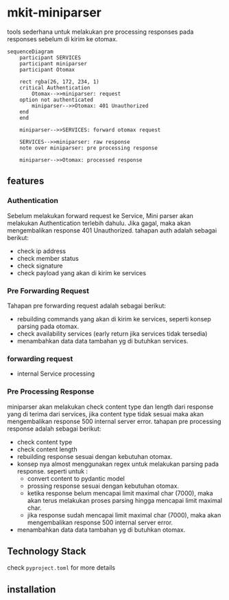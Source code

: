 # mkit-miniparser

tools sederhana untuk melakukan pre processing responses pada responses sebelum di kirim ke otomax.

```mermaid
sequenceDiagram
    participant SERVICES
    participant miniparser
    participant Otomax

    rect rgba(26, 172, 234, 1)
    critical Authentication
        Otomax-->>miniparser: request
    option not authenticated
        miniparser-->>Otomax: 401 Unauthorized
    end
    end

    miniparser-->>SERVICES: forward otomax request

    SERVICES-->>miniparser: raw response
    note over miniparser: pre processing response

    miniparser-->>Otomax: processed response

```

## features

### Authentication

Sebelum melakukan forward request ke Service, Mini parser akan melakukan Authentication terlebih dahulu. Jika gagal, maka akan mengembalikan response 401 Unauthorized.
tahapan auth adalah sebagai berikut:

- check ip address
- check member status
- check signature
- check payload yang akan di kirim ke services

### Pre Forwarding Request

Tahapan pre forwarding request adalah sebagai berikut:

- rebuilding commands yang akan di kirim ke services, seperti konsep parsing pada otomax.
- check availability services (early return jika services tidak tersedia)
- menambahkan data data tambahan yg di butuhkan services.

### forwarding request

- internal Service processing

### Pre Processing Response

miniparser akan melakukan check content type dan length dari response yang di terima dari services, jika content type tidak sesuai maka akan mengembalikan response 500 internal server error.
tahapan pre processing response adalah sebagai berikut:

- check content type
- check content length
- rebuilding response sesuai dengan kebutuhan otomax.
- konsep nya almost menggunakan regex untuk melakukan parsing pada response. seperti untuk :
  - convert content to pydantic model
  - prossing response sesuai dengan kebutuhan otomax.
  - ketika response belum mencapai limit maximal char (7000), maka akan terus melakukan proses parsing hingga mencapai limit maximal char.
  - jika response sudah mencapai limit maximal char (7000), maka akan mengembalikan response 500 internal server error.
- menambahkan data data tambahan yg di butuhkan otomax.

## Technology Stack

check `pyproject.toml` for more details

## installation
